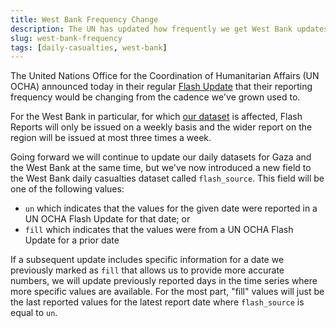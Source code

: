 ```yaml
---
title: West Bank Frequency Change
description: The UN has updated how frequently we get West Bank updates
slug: west-bank-frequency
tags: [daily-casualties, west-bank]
---
```


The United Nations Office for the Coordination of Humanitarian Affairs (UN OCHA) announced today in their regular [Flash Update](https://www.ochaopt.org/content/hostilities-gaza-strip-and-israel-flash-update-146) that their reporting frequency would be changing from the cadence we've grown used to.

For the West Bank in particular, for which [our dataset](/docs/casualties-daily-west-bank) is affected, Flash Reports will only be issued on a weekly basis and the wider report on the region will be issued at most three times a week.

Going forward we will continue to update our daily datasets for Gaza and the West Bank at the same time, but we've now introduced a new field to the West Bank daily casualties dataset called `flash_source`. This field will be one of the following values:

- `un` which indicates that the values for the given date were reported in a UN OCHA Flash Update for that date; or
- `fill` which indicates that the values were from a UN OCHA Flash Update for a prior date

If a subsequent update includes specific information for a date we previously marked as `fill` that allows us to provide more accurate numbers, we will update previously reported days in the time series where more specific values are available. For the most part, "fill" values will just be the last reported values for the latest report date where `flash_source` is equal to `un`.
